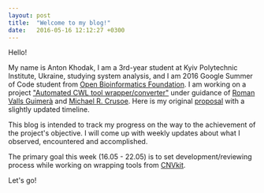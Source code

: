 ```yaml
---
layout: post
title:  "Welcome to my blog!"
date:   2016-05-16 12:12:27 +0300
---
```


Hello! 


My name is Anton Khodak, I am a 3rd-year student at Kyiv Polytechnic Institute, Ukraine, studying system analysis, and I am 2016 Google Summer of Code student from [Open Bioinformatics Foundation](https://www.open-bio.org/wiki/Main_Page). I am working on a project ["Automated CWL tool wrapper/converter"](http://obf.github.io/GSoC/ideas/#automated-tool-wrapperconverter-for-cwl) under guidance of [Roman Valls Guimerà](https://github.com/brainstorm) and [Michael R. Crusoe](https://github.com/mr-c). Here is my original [proposal](https://docs.google.com/document/d/1nuJBgIcBZGc5Mn-9aWn8jKomRkTCcfgIrnK61NoENfI/edit?usp=sharing) with a slightly updated timeline.

This blog is intended to track my progress on the way to the achievement of the project's objective. I will come up with weekly updates about what I observed, encountered and accomplished.

The primary goal this week (16.05 - 22.05) is to set development/reviewing process while working on wrapping tools from [CNVkit](https://github.com/etal/cnvkit/tree/f5b11882d68bb8d2236e3142d6ce297206b2b075). 

Let's go!

